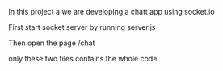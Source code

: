 In this project a we are developing a chatt app using socket.io

First start socket server by running server.js

Then open the page /chat 

only these two files contains the whole code